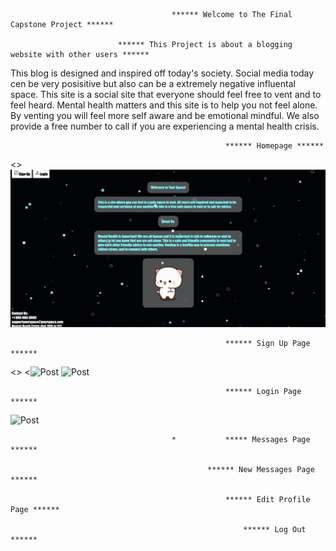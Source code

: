                                         ****** Welcome to The Final Capstone Project ******

                            ****** This Project is about a blogging website with other users ******
This blog is designed and inspired off today's society. Social media today cen be very posisitive but also can be a extremely negative influental space. This site is a social site that everyone should feel free to vent and to feel heard. Mental health matters and this site is to help you not feel alone. By venting you will feel more self aware and be emotional mindful. We also provide a free number to call if you are experiencing a mental health crisis. 




                                                    ****** Homepage ******
<>
<img src="./images/Homepage.png" alt="Post">

                                                    ****** Sign Up Page ******
<>
<<img src="./images/Signup.png.png" alt="Post">
<img src="./images/Signup2.png.png" alt="Post">

                                                    ****** Login Page ******
<img src="./images/Login.png.png" alt="Post">

                                        *           ***** Messages Page ******

                                                ****** New Messages Page ******

                                                    ****** Edit Profile Page ******

                                                        ****** Log Out ******


